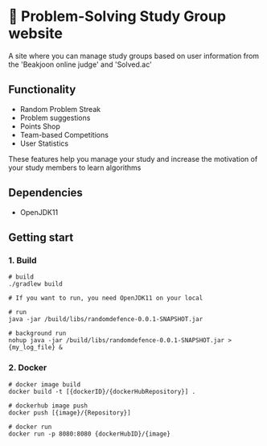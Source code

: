 
# 🥑 Problem-Solving Study Group website
A site where you can manage study groups based on user information from the 'Beakjoon online judge' and 'Solved.ac'

## Functionality

- Random Problem Streak
- Problem suggestions
- Points Shop
- Team-based Competitions
- User Statistics

These features help you manage your study and increase the motivation of your study members to learn algorithms


## Dependencies
- OpenJDK11


## Getting start

### 1. Build
``` shell
# build
./gradlew build
```
``` shell
# If you want to run, you need OpenJDK11 on your local

# run
java -jar /build/libs/randomdefence-0.0.1-SNAPSHOT.jar

# background run
nohup java -jar /build/libs/randomdefence-0.0.1-SNAPSHOT.jar > {my_log_file} &
```

### 2. Docker
``` shell
# docker image build
docker build -t [{dockerID}/{dockerHubRepository}] .

# dockerhub image push
docker push [{image}/{Repository}]

# docker run
docker run -p 8080:8080 {dockerHubID}/{image}
```
